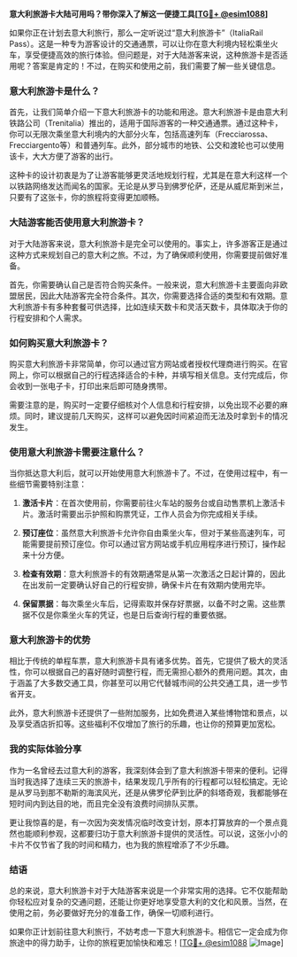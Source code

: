**意大利旅游卡大陆可用吗？带你深入了解这一便捷工具[[TG💪+ @esim1088](https://t.me/s/esim1088)]**

如果你正在计划去意大利旅行，那么一定听说过“意大利旅游卡”（ItaliaRail Pass）。这是一种专为游客设计的交通通票，可以让你在意大利境内轻松乘坐火车，享受便捷高效的旅行体验。但问题是，对于大陆游客来说，这种旅游卡是否适用呢？答案是肯定的！不过，在购买和使用之前，我们需要了解一些关键信息。

### 意大利旅游卡是什么？

首先，让我们简单介绍一下意大利旅游卡的功能和用途。意大利旅游卡是由意大利铁路公司（Trenitalia）推出的，适用于国际游客的一种交通通票。通过这种卡，你可以无限次乘坐意大利境内的大部分火车，包括高速列车（Frecciarossa、Frecciargento等）和普通列车。此外，部分城市的地铁、公交和渡轮也可以使用该卡，大大方便了游客的出行。

这种卡的设计初衷是为了让游客能够更灵活地规划行程，尤其是在意大利这样一个以铁路网络发达而闻名的国家。无论是从罗马到佛罗伦萨，还是从威尼斯到米兰，只要有了这张卡，你的旅程将变得更加顺畅。

### 大陆游客能否使用意大利旅游卡？

对于大陆游客来说，意大利旅游卡是完全可以使用的。事实上，许多游客正是通过这种方式来规划自己的意大利之旅。不过，为了确保顺利使用，你需要提前做好准备。

首先，你需要确认自己是否符合购买条件。一般来说，意大利旅游卡主要面向非欧盟居民，因此大陆游客完全符合条件。其次，你需要选择合适的类型和有效期。意大利旅游卡有多种套餐可供选择，比如连续天数卡和灵活天数卡，具体取决于你的行程安排和个人需求。

### 如何购买意大利旅游卡？

购买意大利旅游卡非常简单，你可以通过官方网站或者授权代理商进行购买。在官网上，你可以根据自己的行程选择适合的卡种，并填写相关信息。支付完成后，你会收到一张电子卡，打印出来后即可随身携带。

需要注意的是，购买时一定要仔细核对个人信息和行程安排，以免出现不必要的麻烦。同时，建议提前几天购买，这样可以避免因时间紧迫而无法及时拿到卡的情况发生。

### 使用意大利旅游卡需要注意什么？

当你抵达意大利后，就可以开始使用意大利旅游卡了。不过，在使用过程中，有一些细节需要特别注意：

1. **激活卡片**：在首次使用前，你需要前往火车站的服务台或自动售票机上激活卡片。激活时需要出示护照和购票凭证，工作人员会为你完成相关手续。
   
2. **预订座位**：虽然意大利旅游卡允许你自由乘坐火车，但对于某些高速列车，可能需要提前预订座位。你可以通过官方网站或手机应用程序进行预订，操作起来十分方便。

3. **检查有效期**：意大利旅游卡的有效期通常是从第一次激活之日起计算的，因此在出发前一定要确认好自己的行程安排，确保卡片在有效期内使用完毕。

4. **保留票据**：每次乘坐火车后，记得索取并保存好票据，以备不时之需。这些票据不仅是你乘坐火车的凭证，也是日后查询行程的重要依据。

### 意大利旅游卡的优势

相比于传统的单程车票，意大利旅游卡具有诸多优势。首先，它提供了极大的灵活性，你可以根据自己的喜好随时调整行程，而无需担心额外的费用问题。其次，由于涵盖了大多数交通工具，你甚至可以用它代替城市间的公共交通工具，进一步节省开支。

此外，意大利旅游卡还提供了一些附加服务，比如免费进入某些博物馆和景点，以及享受酒店折扣等。这些福利不仅增加了旅行的乐趣，也让你的预算更加宽松。

### 我的实际体验分享

作为一名曾经去过意大利的游客，我深刻体会到了意大利旅游卡带来的便利。记得当时我选择了连续三天的旅游卡，结果发现几乎所有的行程都可以轻松搞定。无论是从罗马到那不勒斯的海滨风光，还是从佛罗伦萨到比萨的斜塔奇观，我都能够在短时间内到达目的地，而且完全没有浪费时间排队买票。

更让我惊喜的是，有一次因为突发情况临时改变计划，原本打算放弃的一个景点竟然也能顺利参观，这都要归功于意大利旅游卡提供的灵活性。可以说，这张小小的卡片不仅节省了我的时间和精力，也为我的旅程增添了不少乐趣。

### 结语

总的来说，意大利旅游卡对于大陆游客来说是一个非常实用的选择。它不仅能帮助你轻松应对复杂的交通问题，还能让你更好地享受意大利的文化和风景。当然，在使用之前，务必要做好充分的准备工作，确保一切顺利进行。

如果你正计划前往意大利旅行，不妨考虑一下意大利旅游卡。相信它一定会成为你旅途中的得力助手，让你的旅程更加愉快和难忘！[[TG💪+ @esim1088](https://t.me/s/esim1088) ![Image](https://i.postimg.cc/4NQfJmqS/Snipaste-2025-05-13-00-14-12.png)]